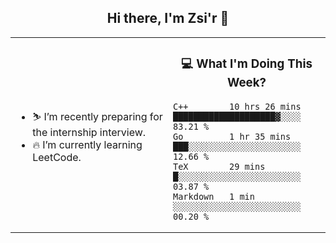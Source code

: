 <h2 align="center"> Hi there, I'm Zsi'r 👋 </h2>

<table>
    <tr>
        <td valign="center" width="50%">
            <ul>
                <li> ⛷️ I’m recently preparing for the internship interview.</li>
                <li> 🔥 I’m currently learning LeetCode.</li>
            </ul>
        </td>
       <td valign="top" width="50%">

<h3 align="center"> 💻 What I'm Doing This Week? </h3>

<!--START_SECTION:waka-->
```text
C++        10 hrs 26 mins  ████████████████████▓░░░░   83.21 % 
Go         1 hr 35 mins    ███░░░░░░░░░░░░░░░░░░░░░░   12.66 % 
TeX        29 mins         █░░░░░░░░░░░░░░░░░░░░░░░░   03.87 % 
Markdown   1 min           ░░░░░░░░░░░░░░░░░░░░░░░░░   00.20 % 
```
<!--END_SECTION:waka-->
</td></tr>
</table>
